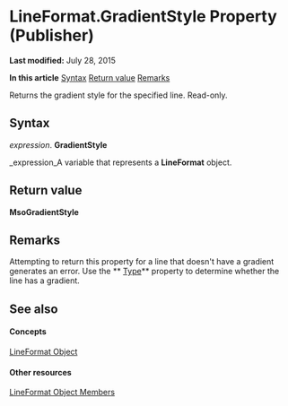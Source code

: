 
# LineFormat.GradientStyle Property (Publisher)

 **Last modified:** July 28, 2015

 **In this article**
 [Syntax](#sectionSection0)
 [Return value](#sectionSection1)
 [Remarks](#sectionSection2)


Returns the gradient style for the specified line. Read-only.


## Syntax
<a name="sectionSection0"> </a>

 _expression_. **GradientStyle**

 _expression_A variable that represents a  **LineFormat** object.


## Return value
<a name="sectionSection1"> </a>

 **MsoGradientStyle**


## Remarks
<a name="sectionSection2"> </a>

Attempting to return this property for a line that doesn't have a gradient generates an error. Use the  ** [Type](811401fe-105f-46f2-2340-538646c0893b.md)** property to determine whether the line has a gradient.


## See also
<a name="sectionSection2"> </a>


#### Concepts


 [LineFormat Object](9c973f5a-b2d2-78b1-24c3-350f1ba4c2ab.md)
#### Other resources


 [LineFormat Object Members](3cd47530-e104-34b9-9f14-937061830a61.md)
